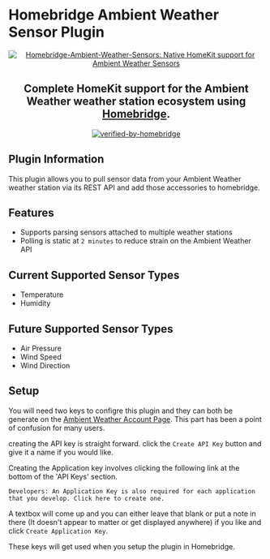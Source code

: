# Homebridge Ambient Weather Sensor Plugin

<SPAN ALIGN="CENTER" STYLE="text-align:center">
<DIV ALIGN="CENTER" STYLE="text-align:center">

[![Homebridge-Ambient-Weather-Sensors: Native HomeKit support for Ambient Weather Sensors](https://raw.githubusercontent.com/peledies/homebridge-ambient-weather-sensors/main/images/ambient_weather_logo.png)](https://github.com/peledies/homebridge-ambient-weather-sensors)


## Complete HomeKit support for the Ambient Weather weather station ecosystem using [Homebridge](https://homebridge.io).

[![verified-by-homebridge](https://img.shields.io/badge/homebridge-verified-blueviolet?color=%23491F59&style=for-the-badge&logoColor=%23FFFFFF&logo=homebridge)](https://github.com/homebridge/homebridge/wiki/Verified-Plugins)

</DIV>
</SPAN>


## Plugin Information
This plugin allows you to pull sensor data from your Ambient Weather weather station via its REST API and add those accessories to homebridge.

## Features
- Supports parsing sensors attached to multiple weather stations
- Polling is static at `2 minutes` to reduce strain on the Ambient Weather API

## Current Supported Sensor Types
- Temperature
- Humidity

## Future Supported Sensor Types
- Air Pressure
- Wind Speed
- Wind Direction

## Setup
You will need two keys to configre this plugin and they can both be generate on the [Ambient Weather Account Page](https://ambientweather.net/account). This part has been a point of confusion for many users.

creating the API key is straight forward. click the `Create API Key` button and give it a name if you would like.

Creating the Application key involves clicking the following link at the bottom of the 'API Keys' section.

`Developers: An Application Key is also required for each application that you develop. Click here to create one.`

A textbox will come up and you can either leave that blank or put a note in there (It doesn't appear to matter or get displayed anywhere) if you like and click `Create Application Key`.

These keys will get used when you setup the plugin in Homebridge.
